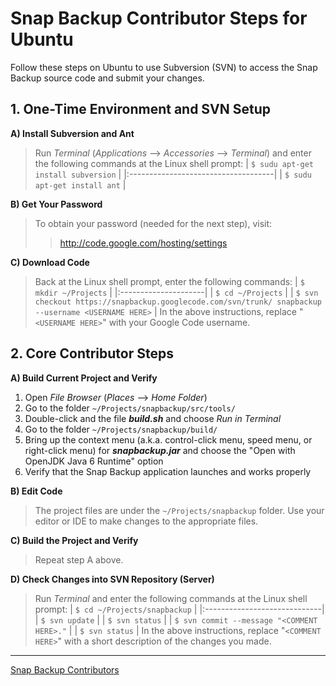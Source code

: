 # Snap Backup Contributor Steps for Ubuntu #

Follow these steps on Ubuntu to use Subversion (SVN) to access the Snap Backup source code and submit your changes.

## 1. One-Time Environment and SVN Setup ##
**A) Install Subversion and Ant**
> Run _Terminal_ (_Applications_ --> _Accessories_ --> _Terminal_) and enter the following commands at the Linux shell prompt:
> | `$ sudu apt-get install subversion` |
|:------------------------------------|
> | `$ sudu apt-get install ant`        |

**B) Get Your Password**
> To obtain your password (needed for the next step), visit:
> > http://code.google.com/hosting/settings

**C) Download Code**

> Back at the Linux shell prompt, enter the following commands:
> | `$ mkdir ~/Projects` |
|:---------------------|
> | `$ cd ~/Projects`    |
> | `$ svn checkout https://snapbackup.googlecode.com/svn/trunk/ snapbackup --username <USERNAME HERE>` |
> In the above instructions, replace "`<USERNAME HERE>`" with your Google Code username.

## 2. Core Contributor Steps ##
**A) Build Current Project and Verify**
  1. Open _File Browser_ (_Places_ --> _Home Folder_)
  1. Go to the folder `~/Projects/snapbackup/src/tools/`
  1. Double-click and the file _**build.sh**_ and choose _Run in Terminal_
  1. Go to the folder `~/Projects/snapbackup/build/`
  1. Bring up the context menu (a.k.a. control-click menu, speed menu, or right-click menu) for _**snapbackup.jar**_ and choose the "Open with OpenJDK Java 6 Runtime" option
  1. Verify that the Snap Backup application launches and works properly

**B) Edit Code**
> The project files are under the `~/Projects/snapbackup` folder.  Use your editor or IDE to make changes to the appropriate files.

**C) Build the Project and Verify**
> Repeat step A above.

**D) Check Changes into SVN Repository (Server)**
> Run _Terminal_ and enter the following commands at the Linux shell prompt:
> | `$ cd ~/Projects/snapbackup` |
|:-----------------------------|
> | `$ svn update`               |
> | `$ svn status`               |
> | `$ svn commit --message "<COMMENT HERE>."` |
> | `$ svn status`               |
> In the above instructions, replace "`<COMMENT HERE>`" with a short description of the changes you made.



---

[Snap Backup Contributors](http://www.snapbackup.com/about/)